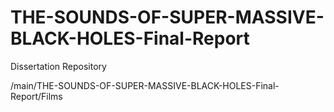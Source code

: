 # THE-SOUNDS-OF-SUPER-MASSIVE-BLACK-HOLES-Final-Report
Dissertation Repository

/main/THE-SOUNDS-OF-SUPER-MASSIVE-BLACK-HOLES-Final-Report/Films
